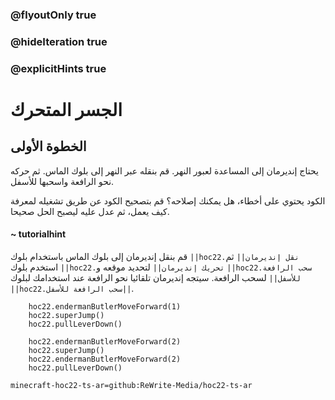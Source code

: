 ### @flyoutOnly true
### @hideIteration true
### @explicitHints true


# الجسر المتحرك

## الخطوة الأولى
يحتاج إنديرمان إلى المساعدة لعبور النهر. قم بنقله عبر النهر إلى بلوك الماس. ثم حركه نحو الرافعة واسحبها للأسفل.

الكود يحتوي على أخطاء، هل يمكنك إصلاحه؟ قم بتصحيح الكود عن طريق تشغيله لمعرفة كيف يعمل، ثم عدل عليه ليصبح الحل صحيحا.

#### ~ tutorialhint  
قم بنقل إنديرمان إلى بلوك الماس باستخدام بلوك ``||hoc22.نقل إنديرمان||`` ثم استخدم بلوك ``||hoc22.تحريك إنديرمان||``  لتحديد موقعه و ``||hoc22.سحب الرافعة للأسفل||`` لسحب الرافعة. سيتجه إنديرمان تلقائيا نحو الرافعة عند استخدامك لبلوك ``||hoc22.سحب الرافعة للأسفل||``.


```ghost
    hoc22.endermanButlerMoveForward(1)
    hoc22.superJump()
    hoc22.pullLeverDown()
```
```template
    hoc22.endermanButlerMoveForward(2)
    hoc22.superJump()
    hoc22.endermanButlerMoveForward(2)
    hoc22.pullLeverDown()  
```
```package
minecraft-hoc22-ts-ar=github:ReWrite-Media/hoc22-ts-ar
```
